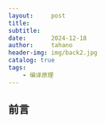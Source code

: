 ```yaml
---
layout:     post
title:      
subtitle:   
date:       2024-12-18
author:     tahano
header-img: img/back2.jpg
catalog: true
tags:
    - 编译原理
---
```


## 前言



